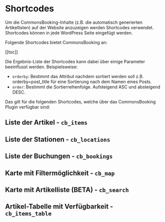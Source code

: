 # Shortcodes

Um die CommonsBooking-Inhalte (z.B. die automatisch generierten Artikellisten) auf der Website 
anzuzeigen werden Shortcodes verwendet. Shortcodes können in jede WordPress Seite eingefügt werden.

Folgende Shortcodes bietet CommonsBooking an:

[[toc]]

Die Ergebnis-Liste der Shortcodes kann dabei über einige Parameter beeinflusst werden. Beispielsweise:

- `orderby`: Bestimmt das Attribut nachdem sortiert werden soll z.B. orderby=post_title für eine Sortierung nach dem Namen eines Posts.
- `order`: Bestimmt die Sortierreihenfolge. Aufsteigend ASC und absteigend DESC.

Das gilt für die folgenden Shortcodes, welche über das CommonsBooking Plugin verfügbar sind:

## Liste der Artikel - `cb_items`

## Liste der Stationen - `cb_locations`

## Liste der Buchungen - `cb_bookings`

## Karte mit Filtermöglichkeit - `cb_map`

## Karte mit Artikelliste (BETA) - `cb_search`

## Artikel-Tabelle mit Verfügbarkeit - `cb_items_table`
